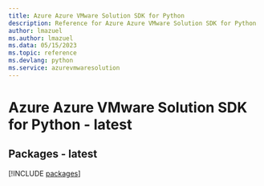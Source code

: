 ```yaml
---
title: Azure Azure VMware Solution SDK for Python
description: Reference for Azure Azure VMware Solution SDK for Python
author: lmazuel
ms.author: lmazuel
ms.data: 05/15/2023
ms.topic: reference
ms.devlang: python
ms.service: azurevmwaresolution
---
```

# Azure Azure VMware Solution SDK for Python - latest
## Packages - latest
[!INCLUDE [packages](azure-vmware-solution-index.md)]